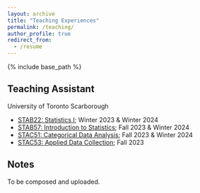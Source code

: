 ```yaml
---
layout: archive
title: "Teaching Experiences"
permalink: /teaching/
author_profile: true
redirect_from:
  - /resume
---
```


{% include base_path %}

## Teaching Assistant

University of Toronto Scarborough
* [STAB22: Statistics I](https://utsc.calendar.utoronto.ca/course/stab22h3); Winter 2023 & Winter 2024
* [STAB57: Introduction to Statistics](https://utsc.calendar.utoronto.ca/course/stab57h3); Fall 2023 & Winter 2024
* [STAC51: Categorical Data Analysis](https://utsc.calendar.utoronto.ca/course/stac51h3); Fall 2023 & Winter 2024
* [STAC53: Applied Data Collection](https://utsc.calendar.utoronto.ca/course/stac53h3); Fall 2023 
  


## Notes
To be composed and uploaded.
